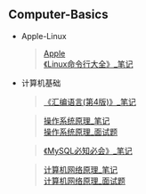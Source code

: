 ## Computer-Basics

- Apple-Linux

  > [Apple](https://github.com/Liao-Hexo/Computer-Basics/tree/Description/Apple-Linux/Apple)    
  > [《Linux命令行大全》_笔记](https://github.com/Liao-Hexo/Computer-Basics/tree/Description/Apple-Linux/《Linux命令行大全》_笔记)    

- 计算机基础

  > [《汇编语言(第4版)》_笔记](https://github.com/Liao-Hexo/Computer-Basics/tree/Description/《汇编语言(第4版)》_笔记)   

  > [操作系统原理_笔记](https://github.com/Liao-Hexo/Computer-Basics/tree/Description/操作系统原理_笔记)    
  > [操作系统原理_面试题](https://github.com/Liao-Hexo/Computer-Basics/tree/Description/操作系统原理_面试题)   

  > [《MySQL必知必会》_笔记](https://github.com/Liao-Hexo/Computer-Basics/tree/Description/《MySQL必知必会》_笔记)    
  
  > [计算机网络原理_笔记](https://github.com/Liao-Hexo/Computer-Basics/tree/Description/计算机网络原理_笔记)   
  > [计算机网络原理_面试题](https://github.com/Liao-Hexo/Computer-Basics/tree/Description/计算机网络原理_面试题)         

